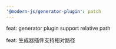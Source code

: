 ```yaml
---
'@modern-js/generator-plugin': patch
---
```


feat: generator plugin support relative path

feat: 生成器插件支持相对路径
